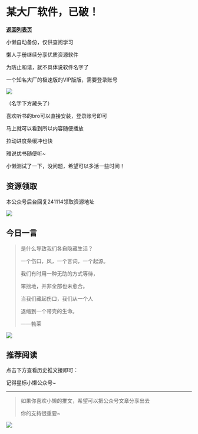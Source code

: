 # 某大厂软件，已破！

[**返回列表页**](/gzh/懒人手册)

小懒自动备份，仅供查阅学习

懒人手册继续分享优质资源软件

为防止和谐，就不具体说软件名字了

一个知名大厂的极速版的VIP版版，需要登录账号

![](https://mmbiz.qpic.cn/sz_mmbiz_gif/RDnsI9KkLHWPUdqDRurGHNKAwm0JN4xt0WibhuEmHB5AX7UYJ6eNqUd8kk7FAhRWLeuzCSZNrVZkn64EvR96lrA/640?wx_fmt=gif&from;=appmsg)

（名字下方藏头了）

喜欢听书的bro可以直接安装，登录账号即可

马上就可以看到所以内容随便播放

拉动进度条缓冲也快

雅说优书随便听~

小懒测试了一下，没问题，希望可以多活一些时间！

## 资源领取

本公众号后台回复241114领取资源地址

![](https://mmbiz.qpic.cn/sz_mmbiz_png/RDnsI9KkLHXXEHiaexGgWtUSSRI4g7n1B2a3xHZrRHpicg2IP22sCIsczzh25EdNo0SMUFr8fYTscKCppniadmBbA/640?wx_fmt=png&from;=appmsg)

## 今日一言

> 是什么导致我们各自隐藏生活？
>
> 一个伤口，风，一个言词，一个起源。
>
> 我们有时用一种无助的方式等待，
>
> 笨拙地，并非全部也未愈合。
>
> 当我们藏起伤口，我们从一个人
>
> 退缩到一个带壳的生命。
>
> ——勃莱

![](https://mmbiz.qpic.cn/sz_mmbiz_jpg/RDnsI9KkLHWPUdqDRurGHNKAwm0JN4xt6bPj3ktqBRbDgaTE6bO1ibGxF4wTogPwAycmrkrMBb3Ge9bqyOclVAQ/640?wx_fmt=jpeg&from;=appmsg)

## 推荐阅读

点击下方查看历史推文接即可：

记得星标小懒公众号~

* * *

> 如果你喜欢小懒的推文，希望可以把公众号文章分享出去
>
> 你的支持很重要~

![](https://mmbiz.qpic.cn/sz_mmbiz_gif/BXJXNRRKQNJ6YdLcSex3A3fRP26rl1cSddR2IXtho2HEH8wKmic7fvj6DmoAiby4bBwxVbDkI4eFYwzDvv4fb4cA/640?wx_fmt=gif&from;=appmsg)

